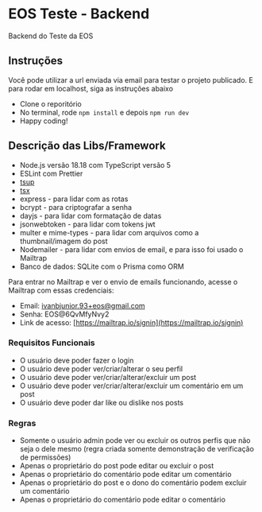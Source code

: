 # EOS Teste - Backend

Backend do Teste da EOS

## Instruções

Você pode utilizar a url enviada via email para testar o projeto publicado. E para rodar em localhost, siga as instruções abaixo

- Clone o reporitório
- No terminal, rode ``npm install`` e depois ``npm run dev``
- Happy coding!

## Descrição das Libs/Framework
- Node.js versão 18.18 com TypeScript versão 5
- ESLint com Prettier
- [tsup](https://github.com/egoist/tsup)
- [tsx](https://github.com/esbuild-kit/tsx)
- express - para lidar com as rotas
- bcrypt - para criptografar a senha
- dayjs - para lidar com formatação de datas
- jsonwebtoken - para lidar com tokens jwt
- multer e mime-types - para lidar com arquivos como a thumbnail/imagem do post
- Nodemailer - para lidar com envios de email, e para isso foi usado o Mailtrap
- Banco de dados: SQLite com o Prisma como ORM

Para entrar no Mailtrap e ver o envio de emails funcionando, acesse o Mailtrap com essas credenciais:

- Email: ivanbjunior.93+eos@gmail.com
- Senha: EOS@6QvMfyNvy2
- Link de acesso: [https://mailtrap.io/signin](https://mailtrap.io/signin)

### Requisitos Funcionais
- O usuário deve poder fazer o login
- O usuário deve poder ver/criar/alterar o seu perfil
- O usuário deve poder ver/criar/alterar/excluir um post
- O usuário deve poder ver/criar/alterar/excluir um comentário em um post
- O usuário deve poder dar like ou dislike nos posts

### Regras
- Somente o usuário admin pode ver ou excluir os outros perfis que não seja o dele mesmo (regra criada somente demonstração de verificação de permissões)
- Apenas o proprietário do post pode editar ou excluir o post
- Apenas o proprietário do comentário pode editar um comentário
- Apenas o proprietário do post e o dono do comentário podem excluir um comentário
- Apenas o proprietário do comentário pode editar o comentário